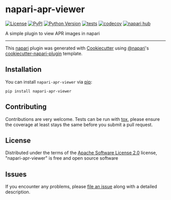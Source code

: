 # napari-apr-viewer

[![License](https://img.shields.io/pypi/l/napari-apr-viewer.svg?color=green)](https://github.com/AdaptiveParticles/napari-apr-viewer/raw/main/LICENSE)
[![PyPI](https://img.shields.io/pypi/v/napari-apr-viewer.svg?color=green)](https://pypi.org/project/napari-apr-viewer)
[![Python Version](https://img.shields.io/pypi/pyversions/napari-apr-viewer.svg?color=green)](https://python.org)
[![tests](https://github.com/AdaptiveParticles/napari-apr-viewer/workflows/tests/badge.svg)](https://github.com/AdaptiveParticles/napari-apr-viewer/actions)
[![codecov](https://codecov.io/gh/AdaptiveParticles/napari-apr-viewer/branch/main/graph/badge.svg)](https://codecov.io/gh/AdaptiveParticles/napari-apr-viewer)
[![napari hub](https://img.shields.io/endpoint?url=https://api.napari-hub.org/shields/napari-apr-viewer)](https://napari-hub.org/plugins/napari-apr-viewer)

A simple plugin to view APR images in napari

----------------------------------

This [napari] plugin was generated with [Cookiecutter] using [@napari]'s [cookiecutter-napari-plugin] template.


## Installation

You can install `napari-apr-viewer` via [pip]:

    pip install napari-apr-viewer




## Contributing

Contributions are very welcome. Tests can be run with [tox], please ensure
the coverage at least stays the same before you submit a pull request.

## License

Distributed under the terms of the [Apache Software License 2.0] license,
"napari-apr-viewer" is free and open source software

## Issues

If you encounter any problems, please [file an issue] along with a detailed description.

[napari]: https://github.com/napari/napari
[Cookiecutter]: https://github.com/audreyr/cookiecutter
[@napari]: https://github.com/napari
[MIT]: http://opensource.org/licenses/MIT
[BSD-3]: http://opensource.org/licenses/BSD-3-Clause
[GNU GPL v3.0]: http://www.gnu.org/licenses/gpl-3.0.txt
[GNU LGPL v3.0]: http://www.gnu.org/licenses/lgpl-3.0.txt
[Apache Software License 2.0]: http://www.apache.org/licenses/LICENSE-2.0
[Mozilla Public License 2.0]: https://www.mozilla.org/media/MPL/2.0/index.txt
[cookiecutter-napari-plugin]: https://github.com/napari/cookiecutter-napari-plugin

[napari]: https://github.com/napari/napari
[tox]: https://tox.readthedocs.io/en/latest/
[pip]: https://pypi.org/project/pip/
[PyPI]: https://pypi.org/

[file an issue]: https://github.com/AdaptiveParticles/napari-apr-viewer/issues